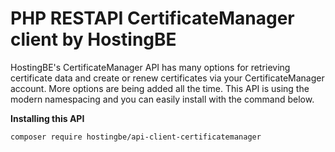 # PHP RESTAPI CertificateManager client by HostingBE

HostingBE's CertificateManager API has many options for retrieving certificate data and create or renew certificates via your CertificateManager account. More options are being added all the time. This API is using the modern namespacing and you can easily install with the command below.

**Installing this API** 

`composer require hostingbe/api-client-certificatemanager`


